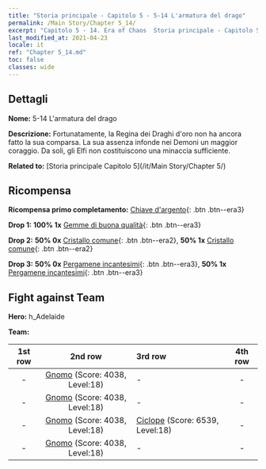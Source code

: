 ```yaml
---
title: "Storia principale - Capitolo 5 - 5-14 L'armatura del drago"
permalink: /Main Story/Chapter 5_14/
excerpt: "Capitolo 5 - 14. Era of Chaos  Storia principale - Capitolo 5_14. 5-14 L'armatura del drago"
last_modified_at: 2021-04-23
locale: it
ref: "Chapter 5_14.md"
toc: false
classes: wide
---
```


## Dettagli

 **Nome:** 5-14 L'armatura del drago

 **Descrizione:** Fortunatamente, la Regina dei Draghi d'oro non ha ancora fatto la sua comparsa. La sua assenza infonde nei Demoni un maggior coraggio. Da soli, gli Elfi non costituiscono una minaccia sufficiente.

 **Related to:** [Storia principale Capitolo 5](/it/Main Story/Chapter 5/)

## Ricompensa

 **Ricompensa primo completamento:** [Chiave d'argento](/ItemsIT/con_693/){: .btn .btn--era3}

 **Drop 1:** **100% 1x** [Gemme di buona qualità](/ItemsIT/mat_16/){: .btn .btn--era3}

 **Drop 2:** **50% 0x** [Cristallo comune](/ItemsIT/mat_11/){: .btn .btn--era2}, **50% 1x** [Cristallo comune](/ItemsIT/mat_11/){: .btn .btn--era2}

 **Drop 3:** **50% 0x** [Pergamene incantesimi](/ItemsIT/con_694/){: .btn .btn--era3}, **50% 1x** [Pergamene incantesimi](/ItemsIT/con_694/){: .btn .btn--era3}


## Fight against Team
 **Hero:** h_Adelaide

 **Team:**


  | 1st row | 2nd row | 3rd row | 4th row |
  |:----:|:----:|:----|:----:|
  | - | [Gnomo](/it/units/Dwarf/) (Score: 4038, Level:18)  | - | - |
  | - | [Gnomo](/it/units/Dwarf/) (Score: 4038, Level:18)  | - | - |
  | - | [Gnomo](/it/units/Dwarf/) (Score: 4038, Level:18)  | [Ciclope](/it/units/Cyclops/) (Score: 6539, Level:18)  | - |
  | - | [Gnomo](/it/units/Dwarf/) (Score: 4038, Level:18)  | - | - |


